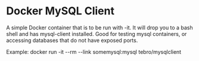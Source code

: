 # Docker MySQL Client
A simple Docker container that is to be run with -it. It will drop you to a bash shell and has mysql-client installed. Good for testing mysql containers, or accessing databases that do not have exposed ports.

Example:
        docker run -it --rm --link somemysql:mysql tebro/mysqlclient
